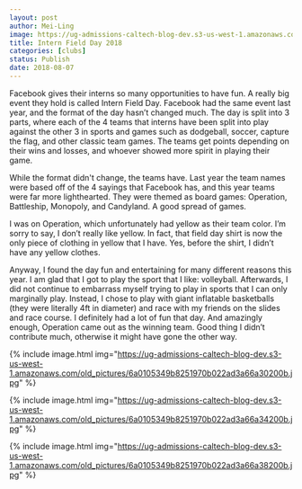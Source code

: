 ```yaml
---
layout: post
author: Mei-Ling
image: https://ug-admissions-caltech-blog-dev.s3-us-west-1.amazonaws.com/old_pictures/6a0105349b8251970b022ad3a66a2c200b.jpg
title: Intern Field Day 2018
categories: [clubs]
status: Publish
date: 2018-08-07
---
```


Facebook gives their interns so many opportunities to have fun. A really big event they hold is called Intern Field Day. Facebook had the same event last year, and the format of the day hasn’t changed much. The day is split into 3 parts, where each of the 4 teams that interns have been split into play against the other 3 in sports and games such as dodgeball, soccer, capture the flag, and other classic team games. The teams get points depending on their wins and losses, and whoever showed more spirit in playing their game.

While the format didn't change, the teams have. Last year the team names were based off of the 4 sayings that Facebook has, and this year teams were far more lighthearted. They were themed as board games: Operation, Battleship, Monopoly, and Candyland. A good spread of games.

I was on Operation, which unfortunately had yellow as their team color. I’m sorry to say, I don’t really like yellow. In fact, that field day shirt is now the only piece of clothing in yellow that I have. Yes, before the shirt, I didn’t have any yellow clothes.

Anyway, I found the day fun and entertaining for many different reasons this year. I am glad that I got to play the sport that I like: volleyball. Afterwards, I did not continue to embarrass myself trying to play in sports that I can only marginally play. Instead, I chose to play with giant inflatable basketballs (they were literally 4ft in diameter) and race with my friends on the slides and race course. I definitely had a lot of fun that day. And amazingly enough, Operation came out as the winning team. Good thing I didn’t contribute much, otherwise it might have gone the other way.


{% include image.html img="https://ug-admissions-caltech-blog-dev.s3-us-west-1.amazonaws.com/old_pictures/6a0105349b8251970b022ad3a66a30200b.jpg" %}

{% include image.html img="https://ug-admissions-caltech-blog-dev.s3-us-west-1.amazonaws.com/old_pictures/6a0105349b8251970b022ad3a66a34200b.jpg" %}

{% include image.html img="https://ug-admissions-caltech-blog-dev.s3-us-west-1.amazonaws.com/old_pictures/6a0105349b8251970b022ad3a66a38200b.jpg" %}
